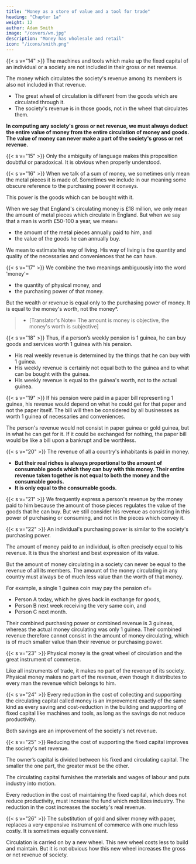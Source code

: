 ```yaml
---
title: "Money as a store of value and a tool for trade"
heading: "Chapter 1a"
weight: 12
author: Adam Smith
image: "/covers/wn.jpg"
description: "Money has wholesale and retail"
icon: "/icons/smith.png"
---
```



{{< s v="14" >}} The machines and tools which make up the fixed capital of an individual or a society are not included in their gross or net revenue.

The money which circulates the society's revenue among its members is also not included in that revenue.
- The great wheel of circulation is different from the goods which are circulated through it.
- The society's revenue is in those goods, not in the wheel that circulates them.

**In computing any society's gross or net revenue, we must always deduct the entire value of money from the entire circulation of money and goods. The value of money can never make a part of the society's gross or net revenue.**


{{< s v="15" >}} Only the ambiguity of language makes this proposition doubtful or paradoxical. It is obvious when properly understood.


{{< s v="16" >}} When we talk of a sum of money, we sometimes only mean the metal pieces it is made of. Sometimes we include in our meaning some obscure reference to the purchasing power it conveys.

This power is the goods which can be bought with it.

When we say that England's circulating money is £18 million, we only mean the amount of metal pieces which circulate in England. But when we say that a man is worth £50-100 a year, we mean= 
- the amount of the metal pieces annually paid to him, and
- the value of the goods he can annually buy.

We mean to estimate his way of living. His way of living is the quantity and quality of the necessaries and conveniences that he can have.


{{< s v="17" >}} We combine the two meanings ambiguously into the word 'money'= 
- the quantity of physical money, and
- the purchasing power of that money.

But the wealth or revenue is equal only to the purchasing power of money. It is equal to the money's worth, not the money*.

> * [Translator's Note=  The amount is money is objective, the money's worth is subjective]

{{< s v="18" >}} Thus, if a person’s weekly pension is 1 guinea, he can buy goods and services worth 1 guinea with his pension.
- His real weekly revenue is determined by the things that he can buy with 1 guinea.
- His weekly revenue is certainly not equal both to the guinea and to what can be bought with the guinea.
- His weekly revenue is equal to the guinea's worth, not to the actual guinea.


{{< s v="19" >}} If his pension were paid in a paper bill representing 1 guinea, his revenue would depend on what he could get for that paper and not the paper itself. The bill will then be considered by all businesses as worth 1 guinea of necessaries and conveniences.

The person's revenue would not consist in paper guinea or gold guinea, but in what he can get for it. If it could be exchanged for nothing, the paper bill would be like a bill upon a bankrupt and be worthless.


{{< s v="20" >}}  The revenue of all a country's inhabitants is paid in money.
- **But their real riches is always proportional to the amount of consumable goods which they can buy with this money. Their entire revenue taken together is not equal to both the money and the consumable goods.**
- **It is only equal to the consumable goods.**

{{< s v="21" >}} We frequently express a person's revenue by the money paid to him because the amount of those pieces regulates the value of the goods that he can buy. But we still consider his revenue as consisting in this power of purchasing or consuming, and not in the pieces which convey it.

{{< s v="22" >}} An individual's purchasing power is similar to the society's purchasing power.

The amount of money paid to an individual, is often precisely equal to his revenue. It is thus the shortest and best expression of its value.

But the amount of money circulating in a society can never be equal to the revenue of all its members. The amount of the money circulating in any country must always be of much less value than the worth of that money.

For example, a single 1 guinea coin may pay the pension of= 
- Person A today, which he gives back in exchange for goods,
- Person B next week receiving the very same coin, and
- Person C next month.

Their combined purchasing power or combined revenue is 3 guineas, whereas the actual money circulating was only 1 guinea. Their combined revenue therefore cannot consist in the amount of money circulating, which is of much smaller value than their revenue or purchasing power.


{{< s v="23" >}} Physical money is the great wheel of circulation and the great instrument of commerce.

Like all instruments of trade, it makes no part of the revenue of its society.
Physical money makes no part of the revenue, even though it distributes to every man the revenue which belongs to him.

{{< s v="24" >}} Every reduction in the cost of collecting and supporting the circulating capital called money is an improvement exactly of the same kind as every saving and cost-reduction in the building and supporting of fixed capital like machines and tools, as long as the savings do not reduce productivity.

Both savings are an improvement of the society's net revenue.

{{< s v="25" >}} Reducing the cost of supporting the fixed capital improves the society's net revenue.

The owner’s capital is divided between his fixed and circulating capital.
The smaller the one part, the greater must be the other.

The circulating capital furnishes the materials and wages of labour and puts industry into motion.

Every reduction in the cost of maintaining the fixed capital, which does not reduce productivity, must increase the fund which mobilizes industry. The reduction in the cost increases the society's real revenue.


{{< s v="26" >}} The substitution of gold and silver money with paper, replaces a very expensive instrument of commerce with one much less costly. It is sometimes equally convenient.

Circulation is carried on by a new wheel. This new wheel costs less to build and maintain. But it is not obvious how this new wheel increases the gross or net revenue of society.
